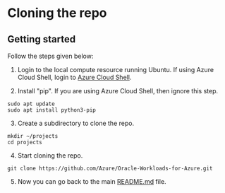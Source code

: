# Cloning the repo

## Getting started



Follow the steps given below:

1. Login to the local compute resource running Ubuntu. If using Azure Cloud Shell, login to  [Azure Cloud Shell](https://shell.azure.com).

2. Install "pip". If you are using Azure Cloud Shell, then ignore this step.
```
sudo apt update
sudo apt install python3-pip
```

3. Create a subdirectory to clone the repo.
```
mkdir ~/projects
cd projects
```

4. Start cloning the repo.
```
git clone https://github.com/Azure/Oracle-Workloads-for-Azure.git 
```

5. Now you can go back to the main [README.md](../../README.md#step-by-step-instructions) file.
